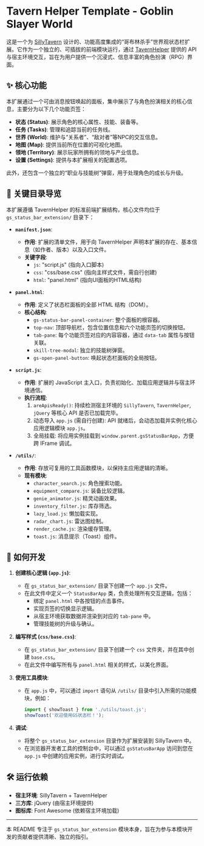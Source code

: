 # Tavern Helper Template - Goblin Slayer World

这是一个为 [SillyTavern](https://sillytavern.app/) 设计的、功能高度集成的“哥布林杀手”世界观状态栏扩展。它作为一个独立的、可插拔的前端模块运行，通过 [TavernHelper](https://github.com/TavernAI/TavernHelper) 提供的 API 与宿主环境交互，旨在为用户提供一个沉浸式、信息丰富的角色扮演（RPG）界面。

## ✨ 核心功能

本扩展通过一个可由消息按钮唤起的面板，集中展示了与角色扮演相关的核心信息，主要分为以下几个功能页签：

- **状态 (Status)**: 展示角色的核心属性、技能、装备等。
- **任务 (Tasks)**: 管理和追踪当前的任务线。
- **世界 (World)**: 维护与“关系者”、“敌对者”等NPC的交互信息。
- **地图 (Map)**: 提供当前所在位置的可视化地图。
- **领地 (Territory)**: 展示玩家所拥有的领地与产业信息。
- **设置 (Settings)**: 提供与本扩展相关的配置选项。

此外，还包含一个独立的“职业与技能树”弹窗，用于处理角色的成长与升级。

## 📁 关键目录导览

本扩展遵循 TavernHelper 的标准前端扩展结构，核心文件均位于 `gs_status_bar_extension/` 目录下：

- **`manifest.json`**:
  - **作用**: 扩展的清单文件，用于向 TavernHelper 声明本扩展的存在、基本信息（如作者、版本）以及入口文件。
  - **关键字段**:
    - `js`: "script.js" (指向入口脚本)
    - `css`: "css/base.css" (指向主样式文件，需自行创建)
    - `html`: "panel.html" (指向UI面板的HTML结构)

- **`panel.html`**:
  - **作用**: 定义了状态栏面板的全部 HTML 结构（DOM）。
  - **核心结构**:
    - `gs-status-bar-panel-container`: 整个面板的根容器。
    - `top-nav`: 顶部导航栏，包含位置信息和六个功能页签的切换按钮。
    - `tab-pane`: 每个功能页签对应的内容容器，通过 `data-tab` 属性与按钮关联。
    - `skill-tree-modal`: 独立的技能树弹窗。
    - `gs-open-panel-button`: 唤起状态栏面板的全局按钮。

- **`script.js`**:
  - **作用**: 扩展的 JavaScript 主入口，负责初始化、加载应用逻辑并与宿主环境通信。
  - **执行流程**:
    1. `areApisReady()`: 持续检测宿主环境的 `SillyTavern`, `TavernHelper`, `jQuery` 等核心 API 是否已加载完毕。
    2. 动态导入 `app.js` (需自行创建): API 就绪后，会动态加载并实例化核心应用逻辑模块 `app.js`。
    3. 全局挂载: 将应用实例挂载到 `window.parent.gsStatusBarApp`，方便跨 IFrame 调试。

- **`/utils/`**:
  - **作用**: 存放可复用的工具函数模块，以保持主应用逻辑的清晰。
  - **现有模块**:
    - `character_search.js`: 角色搜索功能。
    - `equipment_compare.js`: 装备比较逻辑。
    - `genie_animator.js`: 精灵动画效果。
    - `inventory_filter.js`: 库存筛选。
    - `lazy_load.js`: 懒加载实现。
    - `radar_chart.js`: 雷达图绘制。
    - `render_cache.js`: 渲染缓存管理。
    - `toast.js`: 消息提示（Toast）组件。

## 🚀 如何开发

1. **创建核心逻辑 (`app.js`)**:
    - 在 `gs_status_bar_extension/` 目录下创建一个 `app.js` 文件。
    - 在此文件中定义一个 `StatusBarApp` 类，负责处理所有交互逻辑，包括：
      - 绑定 `panel.html` 中各按钮的点击事件。
      - 实现页签的切换显示逻辑。
      - 从宿主环境获取数据并渲染到对应的 `tab-pane` 中。
      - 管理技能树的升级与确认。

2. **编写样式 (`css/base.css`)**:
    - 在 `gs_status_bar_extension/` 目录下创建一个 `css` 文件夹，并在其中创建 `base.css`。
    - 在此文件中编写所有与 `panel.html` 相关的样式，以美化界面。

3. **使用工具模块**:
    - 在 `app.js` 中，可以通过 `import` 语句从 `/utils/` 目录中引入所需的功能模块，例如：

      ```javascript
      import { showToast } from './utils/toast.js';
      showToast('欢迎使用GS状态栏！');
      ```

4. **调试**:
    - 将整个 `gs_status_bar_extension` 目录作为扩展安装到 SillyTavern 中。
    - 在浏览器开发者工具的控制台中，可以通过 `gsStatusBarApp` 访问到您在 `app.js` 中创建的应用实例，进行实时调试。

## 🛠️ 运行依赖

- **宿主环境**: SillyTavern + TavernHelper
- **三方库**: jQuery (由宿主环境提供)
- **图标库**: Font Awesome (依赖宿主环境加载)

---

本 README 专注于 `gs_status_bar_extension` 模块本身，旨在为参与本模块开发的贡献者提供清晰、独立的指引。
